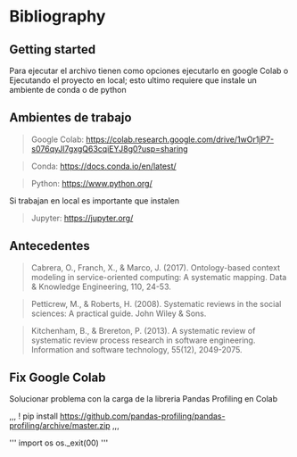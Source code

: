 # Bibliography



## Getting started

Para ejecutar el archivo tienen como opciones ejecutarlo en google Colab o Ejecutando el proyecto en local; esto ultimo requiere que instale un ambiente de conda o de python

## Ambientes de trabajo

> Google Colab:  https://colab.research.google.com/drive/1wOr1jP7-s076qyJl7gxgQ63cqiEYJ8g0?usp=sharing

> Conda: https://docs.conda.io/en/latest/

> Python: https://www.python.org/

Si trabajan en local es importante que instalen

> Jupyter: https://jupyter.org/

## Antecedentes

> Cabrera, O., Franch, X., & Marco, J. (2017). Ontology-based context modeling in service-oriented computing: A systematic mapping. Data & Knowledge Engineering, 110, 24-53.

> Petticrew, M., & Roberts, H. (2008). Systematic reviews in the social sciences: A practical guide. John Wiley & Sons.

> Kitchenham, B., & Brereton, P. (2013). A systematic review of systematic review process research in software engineering. Information and software technology, 55(12), 2049-2075.


## Fix Google Colab

Solucionar problema con la carga de la libreria Pandas Profiling en Colab

,,,
! pip install https://github.com/pandas-profiling/pandas-profiling/archive/master.zip 
,,,

'''
import os
os._exit(00)
'''
